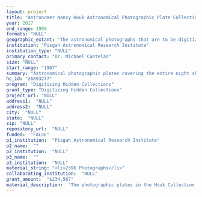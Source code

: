 ```yaml
--- 
layout: project 
title: "Astronomer Nancy Houk Astronomical Photographic Plate Collection"
year: 2017
end_range: 1999
formats: "NULL"
geographic_extant: "The astronomical photographs that are to be digitized were taken with the 0.61-m Curtis-Schmidt telescope located at the Cerro Tololo Inter-American Observatory near La Serena, Chile. Dr. Houk was a professor at the University of Michigan, where she analyzed the stellar spectra images."
institution: "Pisgah Astronomical Research Institute"
institution_type: "NULL"
primary_contact: "Dr. Michael Castelaz"
size: "NULL"
start_range: "1967"
summary: "Astronomical photographic plates covering the entire night sky were taken by astronomer Nancy Houk over 30 years beginning in 1967. In this pioneering research, she used a prism on the front of the telescope and imaged spectra of stars, rather than direct images. Dr. Houk used the spectra to produce the fundamental diagram relating temperatures and luminosities of stars that forms the basis of modern astrophysics. Dr. Houk retired in 2001 and she graciously donated half (2,396 plates) of her plate collection which surveyed the entire southern hemisphere night sky to the Astronomical Photographic Data Archive in 2004. The other half resides in Japan. During this 24 month project we will digitize the plates at 2400 dpi resolution and make the digital images of the plates available online. Making the plates available online opens the opportunity for research into the career and work of Dr. Houk."
hc_id: "26893277"
program: "Digitizing Hidden Collections"
grant_type: "Digitizing Hidden Collections"
project_url: "NULL"
address1:  "NULL"
address2:  "NULL"
city:  "NULL"
state:  "NULL"
zip: "NULL"
repository_url:  "NULL"
funded:  "FALSE"
p1_institution:  "Pisgah Astronomical Research Institute"
p2_name:  ""
p2_institution:  "NULL"
p3_name:  ""
p3_institution:  "NULL"
material_string: "<li>2396 Photographs</li>"
collaborating_institution:  "NULL"
grant_amount:  "$234,567"
material_description:  "The photographic plates in the Houk Collection contain astronomical images taken by one of astronomy’s pioneering scientists. Dr. Houk led the effort to establish a comprehensive database of stellar temperatures and luminosities. We cannot express the relevance better than in Dr. Houk’s Memoir in the University of Michigan Faculty History Project: “Dr. Houk conceived and carried out the monumental task of classifying some two hundred thousand stars from the Henry Draper Catalogue. These classifications were made on the modern two-dimensional system, which provides a measure of both the surface temperature of a star and its intrinsic luminosity. This work enjoyed international acclaim and received more than two million dollars in funding from the National Science Foundation for more than three decades. Well over one hundred graduate and undergraduate students received an introduction to research as part of Dr. Houk's team, and several have gone on to professional careers in astronomy.” Dr. Houk’s photographic observations of stars were made using the University of Michigan telescope located at Cerro Tololo Interamerican Observatory (CTIO). CTIO was established in 1960. Today CTIO is a campus of astronomical telescopes located at 30.169 S and 70.804 W, about 80 km east of La Serena, Chile at an altitude of 2200 meters. CTIO is part of the National Optical Astronomy Observatory (NOAO) along with Kitt Peak National Observatory (KPNO) in Tucson, Arizona. The telescope that Dr. Houk used was moved from Portage Lake Observatory in Michigan to CTIO in 1966. Dr. Houk began her observations in 1967."
---
```

